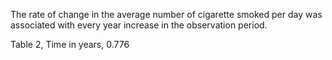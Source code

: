 The rate of change in the average number of cigarette smoked per day was associated with every year increase in the observation period.

Table 2, Time in years, 0.776
